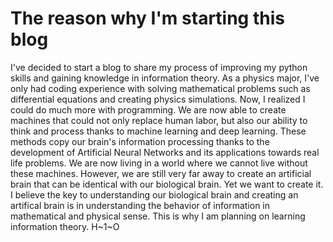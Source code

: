 # The reason why I'm starting this blog

I've decided to start a blog to share my process of improving my python skills and gaining knowledge in information theory. 
As a physics major, I've only had coding experience with solving mathematical problems such as differential equations and creating physics simulations. Now, I realized
I could do much more with programming.
We are now able to create machines that could not only replace human labor, but also our ability to think and process thanks to machine learning and deep learning. 
These methods copy our brain's information processing thanks to the development of Artificial Neural Networks and its applications towards real life problems. We are now
living in a world where we cannot live without these machines. However, we are still very far away to create an artificial brain that can be identical with our biological
brain. Yet we want to create it.
I believe the key to understanding our biological brain and creating an artifical brain is in understanding the behavior of information in mathematical and physical sense.
This is why I am planning on learning information theory.
H~1~O
